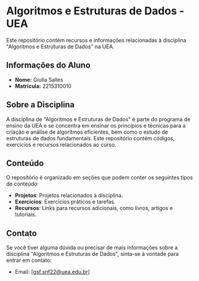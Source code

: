 # Algoritmos e Estruturas de Dados - UEA

Este repositório contém recursos e informações relacionadas à disciplina "Algoritmos e Estruturas de Dados" na UEA.

## Informações do Aluno

- **Nome:** Giulia Salles
- **Matrícula:** 2215310010

## Sobre a Disciplina

A disciplina de "Algoritmos e Estruturas de Dados" é parte do programa de ensino da UEA e se concentra em ensinar os princípios e técnicas para a criação e análise de algoritmos eficientes, bem como o estudo de estruturas de dados fundamentais. Este repositório contém códigos, exercícios e recursos relacionados ao curso.

## Conteúdo

O repositório é organizado em seções que podem conter os seguintes tipos de conteúdo:

- **Projetos**: Projetos relacionados à disciplina.
- **Exercícios**: Exercícios práticos e tarefas.
- **Recursos**: Links para recursos adicionais, como livros, artigos e tutoriais.

## Contato

Se você tiver alguma dúvida ou precisar de mais informações sobre a disciplina "Algoritmos e Estruturas de Dados", sinta-se à vontade para entrar em contato:

- Email: [gsf.snf22@uea.edu.br]
